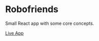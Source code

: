 # Robofriends
Small React app with some core concepts.

[Live App](https://mwviljoen.github.io/Robofriends/)
